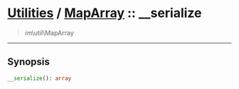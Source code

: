 # [Utilities](util.md) / [MapArray](util-MapArray.md) :: __serialize
 > im\util\MapArray
____

## Synopsis
```php
__serialize(): array
```
